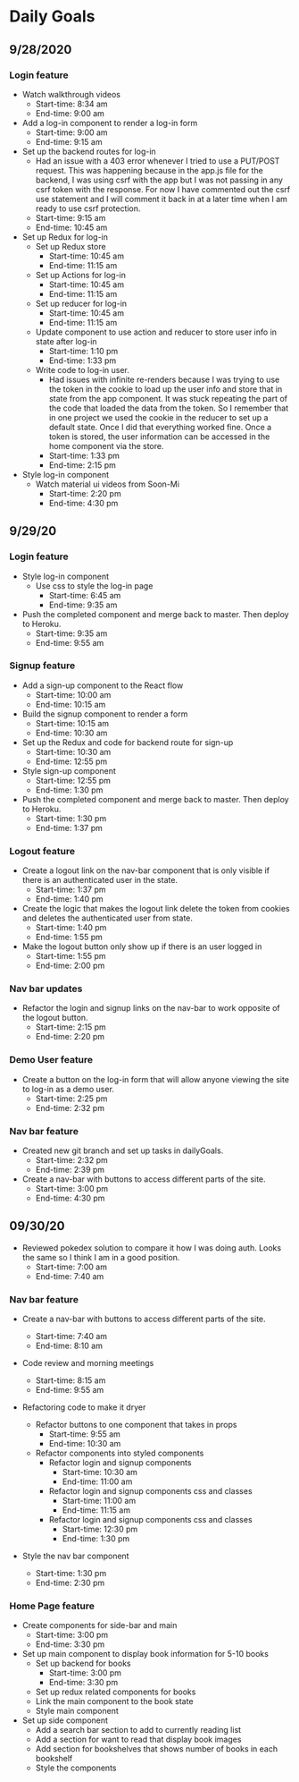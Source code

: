 # Daily Goals

## 9/28/2020

### Login feature
* Watch walkthrough videos
  - Start-time: 8:34 am
  - End-time: 9:00 am
* Add a log-in component to render a log-in form
  - Start-time: 9:00 am
  - End-time: 9:15 am
* Set up the backend routes for log-in
  - Had an issue with a 403 error whenever I tried to use a PUT/POST request. This was happening because in the app.js file for the backend, I was using csrf with the app but I was not passing in any csrf token with the response. For now I have commented out the csrf use statement and I will comment it back in at a later time when I am ready to use csrf protection.
  - Start-time: 9:15 am
  - End-time: 10:45 am
* Set up Redux for log-in
  - Set up Redux store
    - Start-time: 10:45 am
    - End-time: 11:15 am
  - Set up Actions for log-in
    - Start-time: 10:45 am
    - End-time: 11:15 am
  - Set up reducer for log-in
    - Start-time: 10:45 am
    - End-time: 11:15 am
  - Update component to use action and reducer to store user info in state after log-in
    - Start-time: 1:10 pm
    - End-time: 1:33 pm
  - Write code to log-in user.
    - Had issues with infinite re-renders because I was trying to use the token in the cookie to load up the user info and store that in state from the app component. It was stuck repeating the part of the code that loaded the data from the token. So I remember that in one project we used the cookie in the reducer to set up a default state. Once I did that everything worked fine. Once a token is stored, the user information can be accessed in the home component via the store.
    - Start-time: 1:33 pm
    - End-time: 2:15 pm
* Style log-in component
  - Watch material ui videos from Soon-Mi
    - Start-time: 2:20 pm
    - End-time: 4:30 pm



## 9/29/20

### Login feature
* Style log-in component
  - Use css to style the log-in page
    - Start-time: 6:45 am
    - End-time: 9:35 am
* Push the completed component and merge back to master. Then deploy to Heroku.
  - Start-time: 9:35 am
  - End-time: 9:55 am

### Signup feature
* Add a sign-up component to the React flow
  - Start-time: 10:00 am
  - End-time: 10:15 am
* Build the signup component to render a form
  - Start-time: 10:15 am
  - End-time: 10:30 am
* Set up the Redux and code for backend route for sign-up
  - Start-time: 10:30 am
  - End-time: 12:55 pm
* Style sign-up component
  - Start-time: 12:55 pm
  - End-time: 1:30 pm
* Push the completed component and merge back to master. Then deploy to Heroku.
  - Start-time: 1:30 pm
  - End-time: 1:37 pm

### Logout feature
* Create a logout link on the nav-bar component that is only visible if there is an authenticated user in the state.
  - Start-time: 1:37 pm
  - End-time: 1:40 pm
* Create the logic that makes the logout link delete the token from cookies and deletes the authenticated user from state.
  - Start-time: 1:40 pm
  - End-time: 1:55 pm
* Make the logout button only show up if there is an user logged in
  - Start-time: 1:55 pm
  - End-time: 2:00 pm

### Nav bar updates
* Refactor the login and signup links on the nav-bar to work opposite of the logout button.
  - Start-time: 2:15 pm
  - End-time: 2:20 pm

### Demo User feature
* Create a button on the log-in form that will allow anyone viewing the site to log-in as a demo user.
  - Start-time: 2:25 pm
  - End-time: 2:32 pm

### Nav bar feature
* Created new git branch and set up tasks in dailyGoals.
  - Start-time: 2:32 pm
  - End-time: 2:39 pm
* Create a nav-bar with buttons to access different parts of the site.
  - Start-time: 3:00 pm
  - End-time:  4:30 pm

## 09/30/20

* Reviewed pokedex solution to compare it how I was doing auth. Looks the same so I think I am in a good position.
  - Start-time: 7:00 am
  - End-time: 7:40 am

### Nav bar feature
* Create a nav-bar with buttons to access different parts of the site.
  - Start-time: 7:40 am
  - End-time: 8:10 am

* Code review and morning meetings
  - Start-time: 8:15 am
  - End-time: 9:55 am

* Refactoring code to make it dryer
  * Refactor buttons to one component that takes in props
    - Start-time: 9:55 am
    - End-time: 10:30 am
  * Refactor components into styled components
    * Refactor login and signup components
      - Start-time: 10:30 am
      - End-time: 11:00 am
    * Refactor login and signup components css and classes
      - Start-time: 11:00 am
      - End-time: 11:15 am
    * Refactor login and signup components css and classes
      - Start-time: 12:30 pm
      - End-time: 1:30 pm

* Style the nav bar component
  - Start-time: 1:30 pm
  - End-time: 2:30 pm

### Home Page feature
* Create components for side-bar and main
  - Start-time: 3:00 pm
  - End-time: 3:30 pm
* Set up main component to display book information for 5-10 books
  * Set up backend for books
    - Start-time: 3:00 pm
    - End-time: 3:30 pm
  * Set up redux related components for books
  * Link the main component to the book state
  * Style main component
* Set up side component
  * Add a search bar section to add to currently reading list
  * Add a section for want to read that display book images
  * Add section for bookshelves that shows number of books in each bookshelf
  * Style the components

